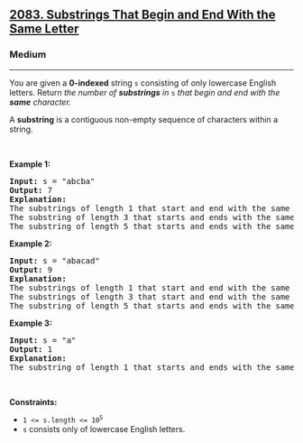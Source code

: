 <h2><a href="https://leetcode.com/problems/substrings-that-begin-and-end-with-the-same-letter/">2083. Substrings That Begin and End With the Same Letter</a></h2><h3>Medium</h3><hr><div><p>You are given a <strong>0-indexed</strong> string <code>s</code> consisting of only lowercase English letters. Return <em>the number of <strong>substrings</strong> in </em><code>s</code> <em>that begin and end with the <strong>same</strong> character.</em></p>

<p>A <strong>substring</strong> is a contiguous non-empty sequence of characters within a string.</p>

<p>&nbsp;</p>
<p><strong class="example">Example 1:</strong></p>

<pre><strong>Input:</strong> s = "abcba"
<strong>Output:</strong> 7
<strong>Explanation:</strong>
The substrings of length 1 that start and end with the same letter are: "a", "b", "c", "b", and "a".
The substring of length 3 that starts and ends with the same letter is: "bcb".
The substring of length 5 that starts and ends with the same letter is: "abcba".
</pre>

<p><strong class="example">Example 2:</strong></p>

<pre><strong>Input:</strong> s = "abacad"
<strong>Output:</strong> 9
<strong>Explanation:</strong>
The substrings of length 1 that start and end with the same letter are: "a", "b", "a", "c", "a", and "d".
The substrings of length 3 that start and end with the same letter are: "aba" and "aca".
The substring of length 5 that starts and ends with the same letter is: "abaca".
</pre>

<p><strong class="example">Example 3:</strong></p>

<pre><strong>Input:</strong> s = "a"
<strong>Output:</strong> 1
<strong>Explanation:</strong>
The substring of length 1 that starts and ends with the same letter is: "a".
</pre>

<p>&nbsp;</p>
<p><strong>Constraints:</strong></p>

<ul>
	<li><code>1 &lt;= s.length &lt;= 10<sup>5</sup></code></li>
	<li><code>s</code> consists only of lowercase English letters.</li>
</ul>
</div>